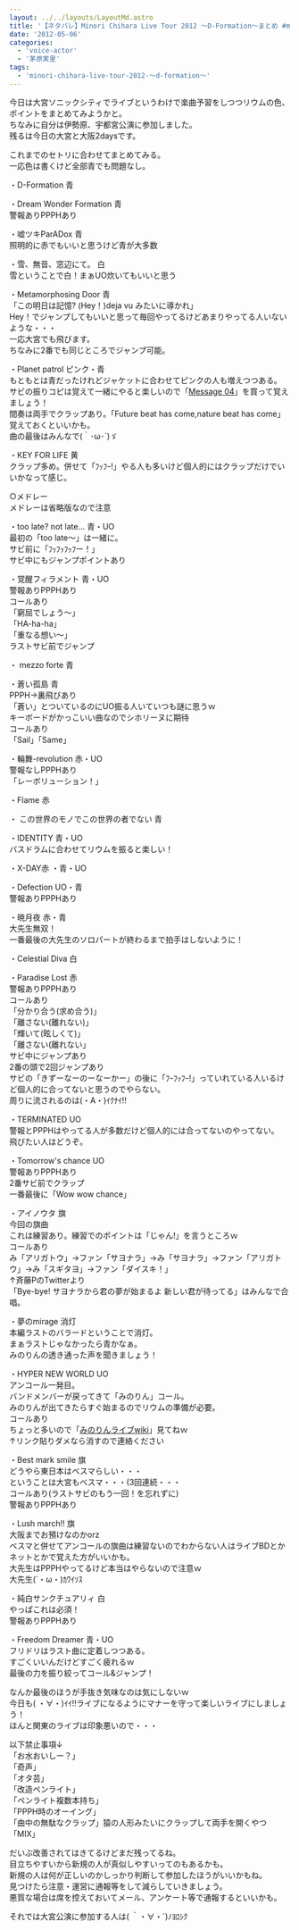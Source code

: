 ```yaml
---
layout: ../../layouts/LayoutMd.astro
title: '【ネタバレ】Minori Chihara Live Tour 2012 ～D-Formation～まとめ #minorin'
date: '2012-05-06'
categories:
  - 'voice-actor'
  - '茅原実里'
tags:
  - 'minori-chihara-live-tour-2012-～d-formation～'
---
```


今日は大宮ソニックシティでライブというわけで楽曲予習をしつつリウムの色、ポイントをまとめてみようかと。  
ちなみに自分は伊勢原、宇都宮公演に参加しました。  
残るは今日の大宮と大阪2daysです。

これまでのセトリに合わせてまとめてみる。  
一応色は書くけど全部青でも問題なし。

・D-Formation 青

・Dream Wonder Formation 青  
警報ありPPPHあり

・嘘ツキParADox 青  
照明的に赤でもいいと思うけど青が大多数

・雪、無音、窓辺にて。 白  
雪ということで白！まぁUO炊いてもいいと思う

・Metamorphosing Door 青  
「この明日は記憶? (Hey！)deja vu みたいに導かれ」  
Hey！でジャンプしてもいいと思って毎回やってるけどあまりやってる人いないような・・・  
一応大宮でも飛びます。  
ちなみに2番でも同じところでジャンプ可能。

・Planet patrol ピンク・青  
もともとは青だったけれどジャケットに合わせてピンクの人も増えつつある。  
サビの振りコピは覚えて一緒にやると楽しいので「[Message 04](http://www.amazon.co.jp/gp/product/B0070YG2K6/ref=as_li_ss_tl?ie=UTF8&tag=mizuka123-22&linkCode=as2&camp=247&creative=7399&creativeASIN=B0070YG2K6)」を買って覚えましょう！  
間奏は両手でクラップあり。「Future beat has come,nature beat has come」覚えておくといいかも。  
曲の最後はみんなで(｀･ω･´)ゞ

・KEY FOR LIFE 黄  
クラップ多め。併せて「ﾌｯﾌｰ!」やる人も多いけど個人的にはクラップだけでいいかなって感じ。

○メドレー  
メドレーは省略版なので注意

・too late? not late... 青・UO  
最初の「too late～」は一緒に。  
サビ前に「ﾌｯﾌｯﾌｯﾌー！」  
サビ中にもジャンプポイントあり

・覚醒フィラメント 青・UO  
警報ありPPPHあり  
コールあり  
「窮屈でしょう～」  
「HA-ha-ha」  
「重なる想い～」  
ラストサビ前でジャンプ

・ mezzo forte 青

・蒼い孤島 青  
PPPH→裏飛びあり  
「蒼い」とついているのにUO振る人いていつも謎に思うｗ  
キーボードがかっこいい曲なのでシホリーヌに期待  
コールあり  
「Sail」「Same」

・輪舞-revolution 赤・UO  
警報なしPPPHあり  
「レーボリューション！」

・Flame 赤

・ この世界のモノでこの世界の者でない 青

・IDENTITY 青・UO  
バスドラムに合わせてリウムを振ると楽しい！

・X-DAY赤 ・青・UO

・Defection UO・青  
警報ありPPPHあり

・暁月夜 赤・青  
大先生無双！  
一番最後の大先生のソロパートが終わるまで拍手はしないように！

・Celestial Diva 白

・Paradise Lost 赤  
警報ありPPPHあり  
コールあり  
「分かり合う(求め合う)」  
「離さない(離れない)」  
「輝いて(眩しくて)」  
「離さない(離れない」  
サビ中にジャンプあり  
2番の頭で2回ジャンプあり  
サビの「きずーなーのーなーかー」の後に「ﾌｰﾌｯﾌｰ!」っていれている人いるけど個人的に合ってないと思うのでやらない。  
周りに流されるのは(・A・)ｲｸﾅｲ!!

・TERMINATED UO  
警報とPPPHはやってる人が多数だけど個人的には合ってないのやってない。  
飛びたい人はどうぞ。

・Tomorrow's chance UO  
警報ありPPPHあり  
2番サビ前でクラップ  
一番最後に「Wow wow chance」

・アイノウタ 旗  
今回の旗曲  
これは練習あり。練習でのポイントは「じゃん!」を言うところｗ  
コールあり  
み「アリガトウ」→ファン「サヨナラ」→み「サヨナラ」→ファン「アリガトウ」→み「スギタヨ」→ファン「ダイスキ！」  
↑斉藤PのTwitterより  
「Bye-bye! サヨナラから君の夢が始まるよ 新しい君が待ってる」はみんなで合唱。

・夢のmirage 消灯  
本編ラストのバラードということで消灯。  
まぁラストじゃなかったら青かなぁ。  
みのりんの透き通った声を聞きましょう！

・HYPER NEW WORLD UO  
アンコール一発目。  
バンドメンバーが戻ってきて「みのりん」コール。  
みのりんが出てきたらすぐ始まるのでリウムの準備が必要。  
コールあり  
ちょっと多いので「[みのりんライブwiki](http://w.livedoor.jp/minorin/d/HYPER%20NEW%20WORLD)」見てねｗ  
↑リンク貼りダメなら消すので連絡ください

・Best mark smile 旗  
どうやら東日本はベスマらしい・・・  
ということは大宮もベスマ・・・(3回連続・・・  
コールあり(ラストサビのもう一回！を忘れずに)  
警報ありPPPHあり

・Lush march!! 旗  
大阪までお預けなのかorz  
ベスマと併せてアンコールの旗曲は練習ないのでわからない人はライブBDとかネットとかで覚えた方がいいかも。  
大先生はPPPHやってるけど本当はやらないので注意ｗ  
大先生(´・ω・)ｶﾜｲｿｽ

・純白サンクチュアリィ 白  
やっぱこれは必須！  
警報ありPPPHあり

・Freedom Dreamer 青・UO  
フリドリはラスト曲に定着しつつある。  
すごくいいんだけどすごく疲れるｗ  
最後の力を振り絞ってコール&ジャンプ！

なんか最後のほうが手抜き気味なのは気にしないｗ  
今日も( ・∀・)ｲｲ!!ライブになるようにマナーを守って楽しいライブにしましょう！  
ほんと関東のライブは印象悪いので・・・

以下禁止事項↓  
「お水おいしー？」  
「奇声」  
「オタ芸」  
「改造ペンライト」  
「ペンライト複数本持ち」  
「PPPH時のオーイング」  
「曲中の無駄なクラップ」猿の人形みたいにクラップして両手を開くやつ  
「MIX」

だいぶ改善されてはきてるけどまだ残ってるね。  
目立ちやすいから新規の人が真似しやすいってのもあるかも。  
新規の人は何が正しいのかしっかり判断して参加したほうがいいかもね。  
見つけたら注意・運営に通報等をして減らしていきましょう。  
悪質な場合は席を控えておいてメール、アンケート等で通報するといいかも。

それでは大宮公演に参加する人は( ｀・∀・´)ﾉﾖﾛｼｸ
